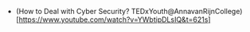 - (How to Deal with Cyber Security? TEDxYouth@AnnavanRijnCollege)[https://www.youtube.com/watch?v=YWbtipDLsIQ&t=621s]

